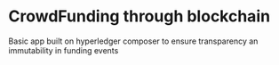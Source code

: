 # CrowdFunding through blockchain


Basic app built on hyperledger composer to ensure transparency an immutability in funding events
